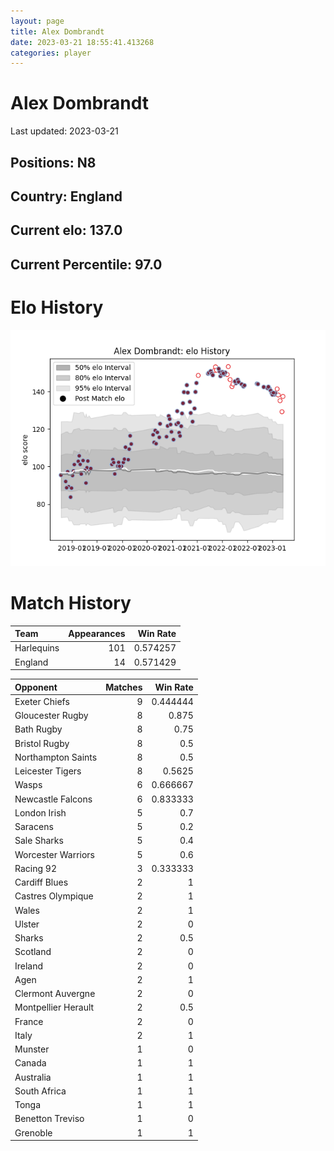 ```yaml
---  
layout: page  
title: Alex Dombrandt  
date: 2023-03-21 18:55:41.413268  
categories: player  
---
```

# Alex Dombrandt


Last updated: 2023-03-21
## Positions: N8

## Country: England

## Current elo: 137.0

## Current Percentile: 97.0

# Elo History


![elo history](history_AlexDombrandt.png)
# Match History


| Team       |   Appearances |   Win Rate |
|:-----------|--------------:|-----------:|
| Harlequins |           101 |   0.574257 |
| England    |            14 |   0.571429 |

| Opponent            |   Matches |   Win Rate |
|:--------------------|----------:|-----------:|
| Exeter Chiefs       |         9 |   0.444444 |
| Gloucester Rugby    |         8 |   0.875    |
| Bath Rugby          |         8 |   0.75     |
| Bristol Rugby       |         8 |   0.5      |
| Northampton Saints  |         8 |   0.5      |
| Leicester Tigers    |         8 |   0.5625   |
| Wasps               |         6 |   0.666667 |
| Newcastle Falcons   |         6 |   0.833333 |
| London Irish        |         5 |   0.7      |
| Saracens            |         5 |   0.2      |
| Sale Sharks         |         5 |   0.4      |
| Worcester Warriors  |         5 |   0.6      |
| Racing 92           |         3 |   0.333333 |
| Cardiff Blues       |         2 |   1        |
| Castres Olympique   |         2 |   1        |
| Wales               |         2 |   1        |
| Ulster              |         2 |   0        |
| Sharks              |         2 |   0.5      |
| Scotland            |         2 |   0        |
| Ireland             |         2 |   0        |
| Agen                |         2 |   1        |
| Clermont Auvergne   |         2 |   0        |
| Montpellier Herault |         2 |   0.5      |
| France              |         2 |   0        |
| Italy               |         2 |   1        |
| Munster             |         1 |   0        |
| Canada              |         1 |   1        |
| Australia           |         1 |   1        |
| South Africa        |         1 |   1        |
| Tonga               |         1 |   1        |
| Benetton Treviso    |         1 |   0        |
| Grenoble            |         1 |   1        |